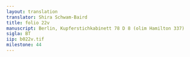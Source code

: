 ```yaml
---
layout: translation
translator: Shira Schwam-Baird
title: folio 22v
manuscript: Berlin, Kupferstichkabinett 78 D 8 (olim Hamilton 337)
sigla: BT
iip: b022v.tif
milestone: 44
---
```

